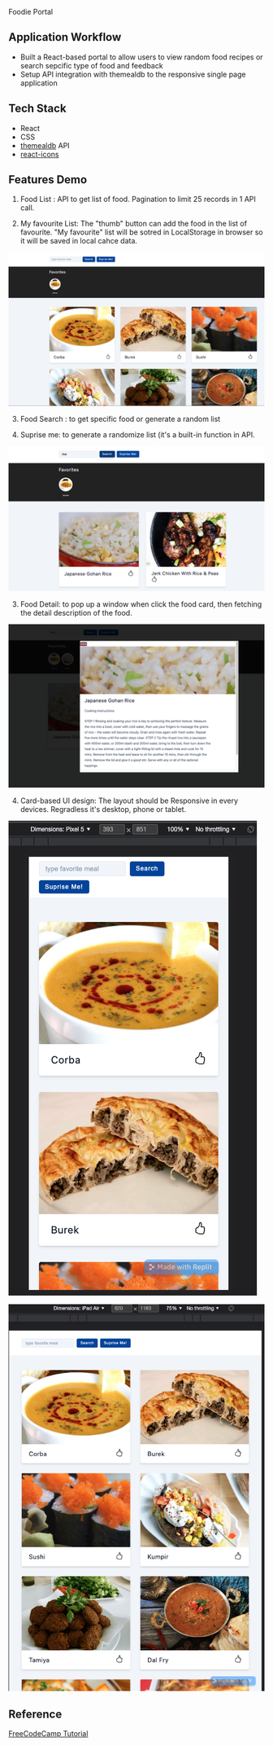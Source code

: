 Foodie Portal

## Application Workflow
- Built a React-based portal to allow users to view random food recipes or search sepcific type of food and feedback
- Setup API integration with themealdb to the responsive single page application

## Tech Stack
- React
- CSS
- [themealdb](https://www.themealdb.com/) API
- [react-icons](https://react-icons.github.io/react-icons/icons?name=bs)

## Features Demo
1. Food List : API to get list of food. Pagination to limit 25 records in 1 API call. 

2. My favourite List: The "thumb" button can add the food in the list of favourite. "My favourite" list will be sotred in LocalStorage in browser so it will be saved in local cahce data.

![screenshoot](https://raw.githubusercontent.com/hlpangaa/react-foodie-data-fetching/master/assets/0.png)

3. Food Search : to get specific food or generate a random list

4. Suprise me: to generate a randomize list (it's a built-in function in API.

![screenshoot](https://raw.githubusercontent.com/hlpangaa/react-foodie-data-fetching/master/assets/1.png)

3. Food Detail: to pop up a window when click the food card, then fetching the detail description of the food. 

![screenshoot](https://raw.githubusercontent.com/hlpangaa/react-foodie-data-fetching/master/assets/2.png)

4. Card-based UI design: The layout should be Responsive in every devices. Regradless it's desktop, phone or tablet.

![screenshoot](https://raw.githubusercontent.com/hlpangaa/react-foodie-data-fetching/master/assets/3.png)

![screenshoot](https://raw.githubusercontent.com/hlpangaa/react-foodie-data-fetching/master/assets/4.png)


## Reference
[FreeCodeCamp Tutorial](https://www.youtube.com/watch?v=u6gSSpfsoOQ&list=PL3mH62okMrcemYpUP3YHok8pOS2in8bs6&index=1&t=25659s&ab_channel=freeCodeCamp.org)

